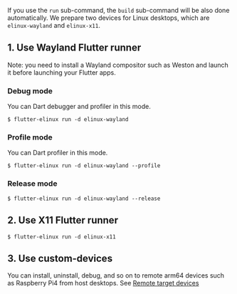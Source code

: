 If you use the `run` sub-command, the `build` sub-command will be also done automatically. We prepare two devices for Linux desktops, which are `elinux-wayland` and `elinux-x11`.

## 1. Use Wayland Flutter runner
Note: you need to install a Wayland compositor such as Weston and launch it before launching your Flutter apps.

### Debug mode
You can Dart debugger and profiler in this mode.

```Shell
$ flutter-elinux run -d elinux-wayland
```

### Profile mode
You can Dart profiler in this mode.

```Shell
$ flutter-elinux run -d elinux-wayland --profile
```

### Release mode
```Shell
$ flutter-elinux run -d elinux-wayland --release
```

## 2. Use X11 Flutter runner
```Shell
$ flutter-elinux run -d elinux-x11
```

## 3. Use custom-devices
You can install, uninstall, debug, and so on to remote arm64 devices such as Raspberry Pi4 from host desktops. See [Remote target devices](https://github.com/sony/flutter-elinux/wiki/Remote-target-devices)